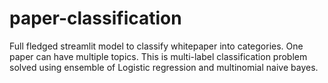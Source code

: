 # paper-classification

Full fledged streamlit model to classify whitepaper into categories. One paper can have multiple topics. This is multi-label classification problem solved using ensemble of Logistic regression and multinomial naive bayes.
